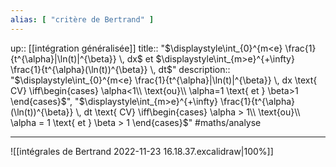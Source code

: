 ```yaml
---
alias: [ "critère de Bertrand" ]
---
```

up:: [[intégration généralisée]] 
title:: "$\displaystyle\int_{0}^{m<e} \frac{1}{t^{\alpha}|\ln(t)|^{\beta}} \, dx$ et $\displaystyle\int_{m>e}^{+\infty} \frac{1}{t^{\alpha}(\ln(t))^{\beta}} \, dt$"
description:: "$\displaystyle\int_{0}^{m<e} \frac{1}{t^{\alpha}|\ln(t)|^{\beta}} \, dx \text{ CV} \iff\begin{cases} \alpha<1\\ \text{ou}\\ \alpha=1 \text{ et } \beta>1 \end{cases}$", "$\displaystyle\int_{m>e}^{+\infty} \frac{1}{t^{\alpha}(\ln(t))^{\beta}} \, dt \text{ CV} \iff\begin{cases} \alpha > 1\\ \text{ou}\\ \alpha = 1 \text{ et } \beta > 1 \end{cases}$"
#maths/analyse 

---


![[intégrales de Bertrand 2022-11-23 16.18.37.excalidraw|100%]]


